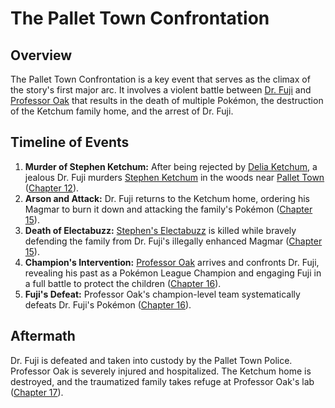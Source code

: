 # The Pallet Town Confrontation

## Overview
The Pallet Town Confrontation is a key event that serves as the climax of the story's first major arc. It involves a violent battle between [Dr. Fuji](./../characters/Dr_Fuji.md) and [Professor Oak](./../characters/Professor_Oak.md) that results in the death of multiple Pokémon, the destruction of the Ketchum family home, and the arrest of Dr. Fuji.

## Timeline of Events
1.  **Murder of Stephen Ketchum:** After being rejected by [Delia Ketchum](./../characters/Delia_Ketchum.md), a jealous Dr. Fuji murders [Stephen Ketchum](./../characters/Stephen_Ketchum.md) in the woods near [Pallet Town](./../locations/Pallet_Town.md) ([Chapter 12](../../story/chapter12.md)).
2.  **Arson and Attack:** Dr. Fuji returns to the Ketchum home, ordering his Magmar to burn it down and attacking the family's Pokémon ([Chapter 15](../../story/chapter15.md)).
3.  **Death of Electabuzz:** [Stephen's Electabuzz](./../pokemon/Electabuzz.md) is killed while bravely defending the family from Dr. Fuji's illegally enhanced Magmar ([Chapter 15](../../story/chapter15.md)).
4.  **Champion's Intervention:** [Professor Oak](./../characters/Professor_Oak.md) arrives and confronts Dr. Fuji, revealing his past as a Pokémon League Champion and engaging Fuji in a full battle to protect the children ([Chapter 16](../../story/chapter16.md)).
5.  **Fuji's Defeat:** Professor Oak's champion-level team systematically defeats Dr. Fuji's Pokémon ([Chapter 16](../../story/chapter16.md)).

## Aftermath
Dr. Fuji is defeated and taken into custody by the Pallet Town Police. Professor Oak is severely injured and hospitalized. The Ketchum home is destroyed, and the traumatized family takes refuge at Professor Oak's lab ([Chapter 17](../../story/chapter17.md)). 